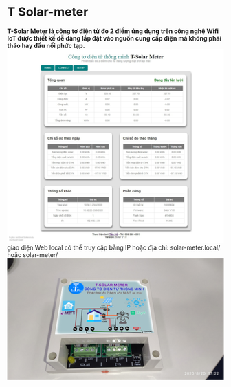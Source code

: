 # T Solar-meter
**T-Solar Meter là công tơ điện tử đo 2 điểm ứng dụng trên công nghệ Wifi IoT được thiết kế dễ dàng lắp đặt vào nguồn cung cấp điện mà không phải tháo hay đấu nối phức tạp.**
<img src="https://github.com/Tpro4391/Solar-meter/blob/master/Home%20solar.jpg">
giao diện Web local có thể truy cập bằng IP hoặc địa chỉ: solar-meter.local/ hoặc solar-meter/
<img src="https://github.com/Tpro4391/Solar-meter/blob/master/hop-chuan.jpg">

